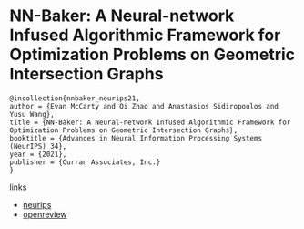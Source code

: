 # NN-Baker: A Neural-network Infused Algorithmic Framework for Optimization Problems on Geometric Intersection Graphs

```
@incollection{nnbaker_neurips21,
author = {Evan McCarty and Qi Zhao and Anastasios Sidiropoulos and Yusu Wang},
title = {NN-Baker: A Neural-network Infused Algorithmic Framework for Optimization Problems on Geometric Intersection Graphs},
booktitle = {Advances in Neural Information Processing Systems (NeurIPS) 34},
year = {2021},
publisher = {Curran Associates, Inc.}
}
```

links
- [neurips](https://neurips.cc/Conferences/2021/ScheduleMultitrack?event=27330)
- [openreview](https://openreview.net/forum?id=5TuGBbNSyAc)
